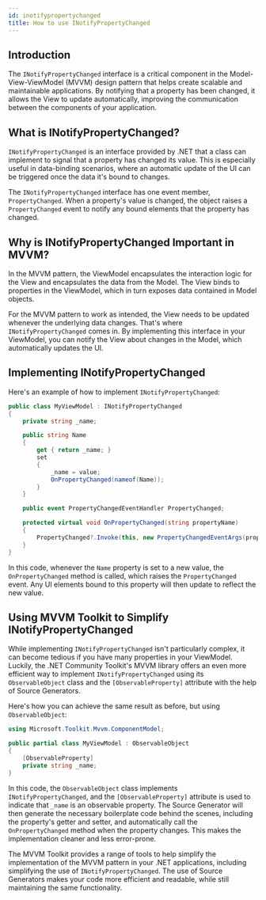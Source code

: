 ```yaml
---
id: inotifypropertychanged
title: How to use INotifyPropertyChanged
---
```


## Introduction
The `INotifyPropertyChanged` interface is a critical component in the Model-View-ViewModel (MVVM) design pattern that helps create scalable and maintainable applications. By notifying that a property has been changed, it allows the View to update automatically, improving the communication between the components of your application.

## What is INotifyPropertyChanged?

`INotifyPropertyChanged` is an interface provided by .NET that a class can implement to signal that a property has changed its value. This is especially useful in data-binding scenarios, where an automatic update of the UI can be triggered once the data it's bound to changes.

The `INotifyPropertyChanged` interface has one event member, `PropertyChanged`. When a property's value is changed, the object raises a `PropertyChanged` event to notify any bound elements that the property has changed.

## Why is INotifyPropertyChanged Important in MVVM?
In the MVVM pattern, the ViewModel encapsulates the interaction logic for the View and encapsulates the data from the Model. The View binds to properties in the ViewModel, which in turn exposes data contained in Model objects.

For the MVVM pattern to work as intended, the View needs to be updated whenever the underlying data changes. That's where `INotifyPropertyChanged` comes in. By implementing this interface in your ViewModel, you can notify the View about changes in the Model, which automatically updates the UI.

## Implementing INotifyPropertyChanged
Here's an example of how to implement `INotifyPropertyChanged`:

```csharp
public class MyViewModel : INotifyPropertyChanged
{
    private string _name;

    public string Name
    {
        get { return _name; }
        set
        {
            _name = value;
            OnPropertyChanged(nameof(Name));
        }
    }

    public event PropertyChangedEventHandler PropertyChanged;

    protected virtual void OnPropertyChanged(string propertyName)
    {
        PropertyChanged?.Invoke(this, new PropertyChangedEventArgs(propertyName));
    }
}
```

In this code, whenever the `Name` property is set to a new value, the `OnPropertyChanged` method is called, which raises the `PropertyChanged` event. Any UI elements bound to this property will then update to reflect the new value.

## Using MVVM Toolkit to Simplify INotifyPropertyChanged
While implementing `INotifyPropertyChanged` isn't particularly complex, it can become tedious if you have many properties in your ViewModel. Luckily, the .NET Community Toolkit's MVVM library offers an even more efficient way to implement `INotifyPropertyChanged` using its `ObservableObject` class and the `[ObservableProperty]` attribute with the help of Source Generators.

Here's how you can achieve the same result as before, but using `ObservableObject`:

```csharp
using Microsoft.Toolkit.Mvvm.ComponentModel;

public partial class MyViewModel : ObservableObject
{
    [ObservableProperty]
    private string _name;
}
```

In this code, the `ObservableObject` class implements `INotifyPropertyChanged`, and the `[ObservableProperty]` attribute is used to indicate that `_name` is an observable property. The Source Generator will then generate the necessary boilerplate code behind the scenes, including the property's getter and setter, and automatically call the `OnPropertyChanged` method when the property changes. This makes the implementation cleaner and less error-prone.

The MVVM Toolkit provides a range of tools to help simplify the implementation of the MVVM pattern in your .NET applications, including simplifying the use of `INotifyPropertyChanged`. The use of Source Generators makes your code more efficient and readable, while still maintaining the same functionality.









